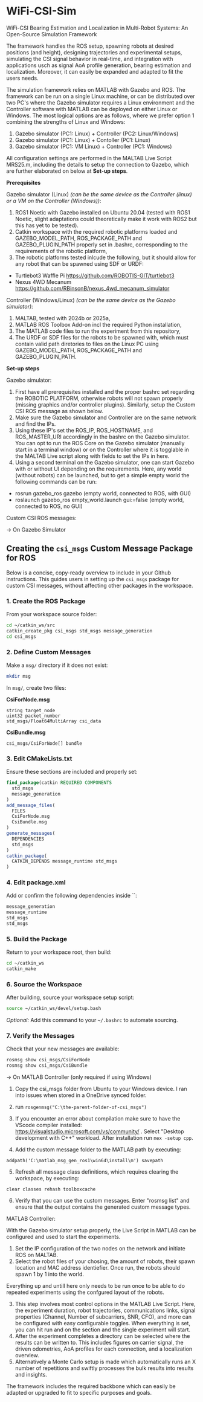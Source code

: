 # WiFi-CSI-Sim
WiFi-CSI Bearing Estimation and Localization in Multi-Robot Systems: An Open-Source Simulation Framework

The framework handles the ROS setup, spawning robots at desired positions (and height), designing trajectories and experimental setups, simulating the CSI signal behavior in real-time, and integration with applications usch as signal AoA profile generation, bearing estimation and localization. Moreover, it can easily be expanded and adapted to fit the users needs.

The simulation framework relies on MATLAB with Gazebo and ROS. The framework can be run on a single Linux machine, or can be distributed over two PC's where the Gazebo simulator requires a Linux environment and the Controller software with MATLAB can be deployed on either Linux or Windows. The most logical options are as follows, where we prefer option 1 combining the strengths of Linux and Windows:
1. Gazebo simulator (PC1: Linux) + Controller (PC2: Linux/Windows)
2. Gazebo simulator (PC1: Linux) + Contoller (PC1: Linux)
3. Gazebo simulator (PC1: VM Linux) + Controller (PC1: Windows)

All configuration settings are performed in the MALTAB Live Script MRS25.m, including the details to setup the connection to Gazebo, which are further elaborated on below at **Set-up steps**.


**Prerequisites**

Gazebo simulator (Linux) _(can be the same device as the Controller (linux) or a VM on the Controller (Windows))_:

1. ROS1 Noetic with Gazebo installed on Ubuntu 20.04 (tested with ROS1 Noetic, slight adaptations could theoretically make it work with ROS2 but this has yet to be tested).
2. Catkin workspace with the required robotic platforms loaded and GAZEBO_MODEL_PATH, ROS_PACKAGE_PATH and GAZEBO_PLUGIN_PATH properly set in .bashrc, corresponding to the requirements of the robotic platform, 
3. The robotic platforms tested inlcude the following, but it should allow for any robot that can be spawned using SDF or URDF:
- Turtlebot3 Waffle Pi https://github.com/ROBOTIS-GIT/turtlebot3
- Nexus 4WD Mecanum https://github.com/RBinsonB/nexus_4wd_mecanum_simulator 

Controller (Windows/Linux) _(can be the same device as the Gazebo simulator)_:

1. MALTAB, tested with 2024b or 2025a,
2. MATLAB ROS Toolbox Add-on incl the required Python installation,
3. The MATLAB code files to run the experiment from this repository,
4. The URDF or SDF files for the robots to be spawned with, which must contain valid path diretories to files on the Linux PC using GAZEBO_MODEL_PATH, ROS_PACKAGE_PATH and GAZEBO_PLUGIN_PATH.


**Set-up steps**

Gazebo simulator:

1. First have all prerequisites installed and the proper bashrc set regarding the ROBOTIC PLATFORM, otherwise robots will not spawn properly (missing graphics and/or controller plugins). Similarly, setup the Custom CSI ROS message as shown below.
2. Make sure the Gazebo simulator and Controller are on the same network and find the IPs.
3. Using these IP's set the ROS_IP, ROS_HOSTNAME, and ROS_MASTER_URI accordingly in the bashrc on the Gazebo simulator. You can opt to run the ROS Core on the Gazebo simulator (manually start in a terminal window) or on the Controller where it is togglable in the MALTAB Live script along with fields to set the IPs in here.
4. Using a second terminal on the Gazebo simulator, one can start Gazebo with or without UI depending on the requirements. Here, any world (without robots) can be launched, but to get a simple empty world the following commands can be run:
- rosrun gazebo_ros gazebo (empty world, connected to ROS, with GUI)
- roslaunch gazebo_ros empty_world.launch gui:=false (empty world, connected to ROS, no GUI)

Custom CSI ROS messages:

-> On Gazebo Simulator

## Creating the `csi_msgs` Custom Message Package for ROS

Below is a concise, copy-ready overview to include in your Github instructions. This guides users in setting up the `csi_msgs` package for custom CSI messages, without affecting other packages in the workspace.

### 1. Create the ROS Package

From your workspace source folder:
```bash
cd ~/catkin_ws/src
catkin_create_pkg csi_msgs std_msgs message_generation
cd csi_msgs
```

### 2. Define Custom Messages

Make a `msg/` directory if it does not exist:
```bash
mkdir msg
```

In `msg/`, create two files:

**CsiForNode.msg**
```msg
string target_node
uint32 packet_number
std_msgs/Float64MultiArray csi_data
```

**CsiBundle.msg**
```msg
csi_msgs/CsiForNode[] bundle
```

### 3. Edit CMakeLists.txt

Ensure these sections are included and properly set:

```cmake
find_package(catkin REQUIRED COMPONENTS
  std_msgs
  message_generation
)
add_message_files(
  FILES
  CsiForNode.msg
  CsiBundle.msg
)
generate_messages(
  DEPENDENCIES
  std_msgs
)
catkin_package(
  CATKIN_DEPENDS message_runtime std_msgs
)
```

### 4. Edit package.xml

Add or confirm the following dependencies inside ``:

```xml
message_generation
message_runtime
std_msgs
std_msgs
```

### 5. Build the Package

Return to your workspace root, then build:
```bash
cd ~/catkin_ws
catkin_make
```

### 6. Source the Workspace

After building, source your workspace setup script:
```bash
source ~/catkin_ws/devel/setup.bash
```

_Optional:_ Add this command to your `~/.bashrc` to automate sourcing.

### 7. Verify the Messages

Check that your new messages are available:

```bash
rosmsg show csi_msgs/CsiForNode
rosmsg show csi_msgs/CsiBundle
```

-> On MATLAB Controller (only required if using Windows)
1. Copy the csi_msgs folder from Ubuntu to your Windows device. I ran into issues when stored in a OneDrive synced folder.
2. run ``rosgenmsg("C:\the-parent-folder-of-csi_msgs")``
3. If you encounter an error about compilation make sure to have the VScode compiler installed: https://visualstudio.microsoft.com/vs/community/ . Select "Desktop development with C++" workload. After installation run ``mex -setup cpp``.

4. Add the custom message folder to the MATLAB path by executing:
 
``addpath('C:\matlab_msg_gen_ros1\win64\install\m')
savepath``
 
5. Refresh all message class definitions, which requires clearing the workspace, by executing:

``clear classes
rehash toolboxcache``
 
6. Verify that you can use the custom messages. 
   Enter "rosmsg list" and ensure that the output contains the generated
   custom message types.

MATLAB Controller:

With the Gazebo simulator setup properly, the Live Script in MATLAB can be configured and used to start the experiments.

1. Set the IP configuration of the two nodes on the network and initiate ROS on MALTAB.
2. Select the robot files of your chosing, the amount of robots, their spawn location and MAC address identiefier. Once run, the robots should spawn 1 by 1 into the world.

Everything up and untill here only needs to be run once to be able to do repeated experiments using the confgured layout of the robots.

3. This step involves most control options in the MATLAB Live Script. Here, the experiment duration, robot trajectories, communications links, signal properties (Channel, Number of subcarriers, SNR, CFO), and more can be configured with easy configurable toggles. When everything is set, you can hit run and on the section and the single experiment will start. 
4. After the experiment completes a directory can be selected where the results can be written to. This includes figures on carrier signal, the driven odometries, AoA profiles for each connection, and a localization overview. 
5. Alternatively a Monte Carlo setup is made which automatically runs an X number of repetitions and swiftly processes the bulk results into results and insights.

The framework includes the required backbone which can easily be adapted or upgraded to fit to specific purposes and goals.
